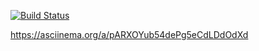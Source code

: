 [![Build Status](https://travis-ci.org/kakTyzZ/python-project-lvl1.svg?branch=master)](https://travis-ci.org/kakTyzZ/python-project-lvl1)

https://asciinema.org/a/pARXOYub54dePg5eCdLDdOdXd